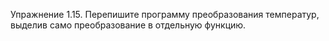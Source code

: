 Упражнение 1.15. Перепишите программу преобразования температур, выделив само преобразование в
отдельную функцию.